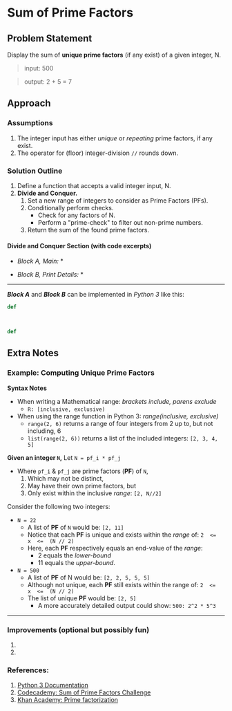 # Sum of Prime Factors

## Problem Statement
Display the sum of **unique prime factors** (if any exist) of a given integer, N.

>input: 500

>output: 2 + 5 = 7


## Approach
### Assumptions
1. The integer input has either _unique_ or _repeating_ prime factors, if any exist.
1. The operator for (floor) integer-division `//` rounds down.


### Solution Outline
1. Define a function that accepts a valid integer input, N.
1. **Divide and Conquer.**
    1. Set a new range of integers to consider as Prime Factors (PFs).
    1. Conditionally perform checks.
        - Check for any factors of N.
        - Perform a "prime-check" to filter out non-prime numbers.
    1. Return the sum of the found prime factors.


#### Divide and Conquer Section (with code excerpts)
* _Block A, Main:_
    * 

* _Block B, Print Details:_
    * 


---


***Block A*** and ***Block B*** can be implemented in _Python 3_ like this:

```python
def 



def


```






## Extra Notes
### Example: Computing Unique Prime Factors

**Syntax Notes**
* When writing a Mathematical range: _brackets include, parens exclude_
    * `R: [inclusive, exclusive)`
* When using the range function in Python 3: _range(inclusive, exclusive)_
    * `range(2, 6)` returns a range of four integers from 2 up to, but not including, 6
    * `list(range(2, 6))` returns a list of the included integers: `[2, 3, 4, 5]`


**Given an integer `N`,**
Let `N = pf_i * pf_j`
* Where `pf_i` & `pf_j` are prime factors (**PF**) of `N`,
    1. Which may not be distinct,
    2. May have their own prime factors, but
    3. Only exist within the inclusive _range_: `[2, N//2]`

Consider the following two integers:
* `N = 22`
    * A list of **PF** of `N` would be: `[2, 11]`
    * Notice that each **PF** is unique and exists within the _range_ of: `2  <=  x  <=  (N // 2)`
    * Here, each **PF** respectively equals an end-value of the _range_:
        * 2 equals the _lower-bound_
        * 11 equals the _upper-bound_.
* `N = 500`
    * A list of **PF** of N would be: `[2, 2, 5, 5, 5]`
    * Although not unique, each **PF** still exists within the range of: `2  <=  x  <=  (N // 2)`
    * The list of unique **PF** would be: `[2, 5]`
        * A more accurately detailed output could show: `500: 2^2 * 5^3`







---


### Improvements (optional but possibly fun)
1. 
1. 


### References:
1. [Python 3 Documentation](https://docs.python.org/3/index.html)
1. [Codecademy: Sum of Prime Factors Challenge](https://discuss.codecademy.com/t/challenge-sum-of-prime-factors/81035)
1. [Khan Academy: Prime factorization](https://www.khanacademy.org/math/pre-algebra/pre-algebra-factors-multiples/pre-algebra-prime-factorization-prealg/v/prime-factorization)